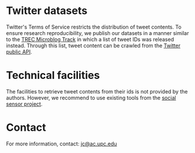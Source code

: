 # Twitter datasets

Twitter's Terms of Service restricts the distribution of tweet contents. To ensure research reproducibility, we publish our datasets in a manner similar to the [TREC Microblog Track](http://trec.nist.gov/data/microblog.html) in which a list of tweet IDs was released instead. Through this list, tweet content can be crawled from the [Twitter public API](https://dev.twitter.com/rest/reference/get/statuses/show/%3Aid).

# Technical facilities

The facilities to retrieve tweet contents from their ids is not provided by the authors. However, we recommend to use existing tools from the [social sensor project](https://github.com/socialsensor/twitter-dataset-collector).


# Contact 

For more information, contact: jc@ac.upc.edu

